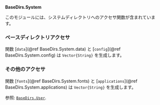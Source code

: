 **BaseDirs.System**

このモジュールには、システムディレクトリへのアクセサ関数が含まれています。

### ベースディレクトリアクセサ

関数 [`data`](@ref BaseDirs.System.data) と [`config`](@ref BaseDirs.System.config) は `Vector{String}` を生成します。

### その他のアクセサ

関数 [`fonts`](@ref BaseDirs.System.fonts) と [`applications`](@ref BaseDirs.System.applications) は `Vector{String}` を生成します。

参照: [`BaseDirs.User`](@ref).
